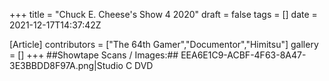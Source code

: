 +++
title = "Chuck E. Cheese's Show 4 2020"
draft = false
tags = []
date = 2021-12-17T14:37:42Z

[Article]
contributors = ["The 64th Gamer","Documentor","Himitsu"]
gallery = []
+++
##Showtape Scans / Images:##
<gallery>
EEA6E1C9-ACBF-4F63-8A47-3E3BBDD8F97A.png|Studio C DVD
</gallery>